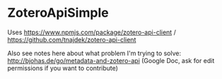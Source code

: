 # ZoteroApiSimple

Uses https://www.npmjs.com/package/zotero-api-client / https://github.com/tnajdek/zotero-api-client

Also see notes here about what problem I'm trying to solve: http://bjohas.de/go/metadata-and-zotero-api (Google Doc, ask for edit permissions if you want to contribute)
